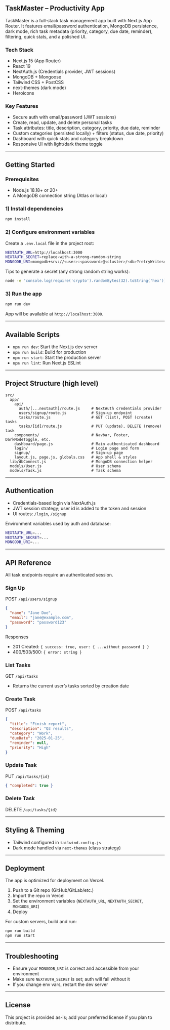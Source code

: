 ## TaskMaster – Productivity App

TaskMaster is a full‑stack task management app built with Next.js App Router. It features email/password authentication, MongoDB persistence, dark mode, rich task metadata (priority, category, due date, reminder), filtering, quick stats, and a polished UI.

### Tech Stack
- Next.js 15 (App Router)
- React 19
- NextAuth.js (Credentials provider, JWT sessions)
- MongoDB + Mongoose
- Tailwind CSS + PostCSS
- next-themes (dark mode)
- Heroicons

### Key Features
- Secure auth with email/password (JWT sessions)
- Create, read, update, and delete personal tasks
- Task attributes: title, description, category, priority, due date, reminder
- Custom categories (persisted locally) + filters (status, due date, priority)
- Dashboard with quick stats and category breakdown
- Responsive UI with light/dark theme toggle

---

## Getting Started

### Prerequisites
- Node.js 18.18+ or 20+
- A MongoDB connection string (Atlas or local)

### 1) Install dependencies
```bash
npm install
```

### 2) Configure environment variables
Create a `.env.local` file in the project root:
```bash
NEXTAUTH_URL=http://localhost:3000
NEXTAUTH_SECRET=replace-with-a-strong-random-string
MONGODB_URI=mongodb+srv://<user>:<password>@<cluster>/<db>?retryWrites=true&w=majority
```

Tips to generate a secret (any strong random string works):
```bash
node -e "console.log(require('crypto').randomBytes(32).toString('hex'))"
```

### 3) Run the app
```bash
npm run dev
```
App will be available at `http://localhost:3000`.

---

## Available Scripts
- `npm run dev`: Start the Next.js dev server
- `npm run build`: Build for production
- `npm run start`: Start the production server
- `npm run lint`: Run Next.js ESLint

---

## Project Structure (high level)
```text
src/
  app/
    api/
      auth/[...nextauth]/route.js     # NextAuth credentials provider
      users/signup/route.js           # Sign‑up endpoint
      tasks/route.js                  # GET (list), POST (create) tasks
      tasks/[id]/route.js             # PUT (update), DELETE (remove) task
    components/                       # Navbar, Footer, DarkModeToggle, etc.
    dashboard/page.js                 # Main authenticated dashboard
    login/                            # Login page and form
    signup/                           # Sign-up page
    layout.js, page.js, globals.css   # App shell & styles
  lib/dbConnect.js                    # MongoDB connection helper
  models/User.js                      # User schema
  models/Task.js                      # Task schema
```

---

## Authentication
- Credentials-based login via NextAuth.js
- JWT session strategy; user id is added to the token and session
- UI routes: `/login`, `/signup`

Environment variables used by auth and database:
```bash
NEXTAUTH_URL=...
NEXTAUTH_SECRET=...
MONGODB_URI=...
```

---

## API Reference

All task endpoints require an authenticated session.

### Sign Up
POST `/api/users/signup`
```json
{
  "name": "Jane Doe",
  "email": "jane@example.com",
  "password": "password123"
}
```
Responses
- 201 Created: `{ success: true, user: { ...without password } }`
- 400/503/500: `{ error: string }`

### List Tasks
GET `/api/tasks`
- Returns the current user’s tasks sorted by creation date

### Create Task
POST `/api/tasks`
```json
{
  "title": "Finish report",
  "description": "Q3 results",
  "category": "Work",
  "dueDate": "2025-01-25",
  "reminder": null,
  "priority": "High"
}
```

### Update Task
PUT `/api/tasks/{id}`
```json
{ "completed": true }
```

### Delete Task
DELETE `/api/tasks/{id}`

---

## Styling & Theming
- Tailwind configured in `tailwind.config.js`
- Dark mode handled via `next-themes` (class strategy)

---

## Deployment
The app is optimized for deployment on Vercel.

1) Push to a Git repo (GitHub/GitLab/etc.)
2) Import the repo in Vercel
3) Set the environment variables (`NEXTAUTH_URL`, `NEXTAUTH_SECRET`, `MONGODB_URI`)
4) Deploy

For custom servers, build and run:
```bash
npm run build
npm run start
```

---

## Troubleshooting
- Ensure your `MONGODB_URI` is correct and accessible from your environment
- Make sure `NEXTAUTH_SECRET` is set; auth will fail without it
- If you change env vars, restart the dev server

---

## License
This project is provided as-is; add your preferred license if you plan to distribute.
